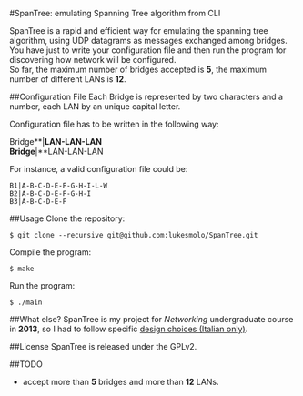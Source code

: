 #SpanTree: emulating Spanning Tree algorithm from CLI

SpanTree is a rapid and efficient way for emulating the spanning tree algorithm,
using UDP datagrams as messages exchanged among bridges.<br />
You have just to write your configuration file and then run the program for discovering how network will be configured.<br />
So far, the maximum number of bridges accepted is **5**, the maximum number of different LANs is **12**.

##Configuration File
Each Bridge is represented by two characters and a number, each LAN by an unique
capital letter.

Configuration file has to be written in the following way:

Bridge**|**LAN-LAN-LAN<br />
Bridge**|**LAN-LAN-LAN

For instance, a valid configuration file could be:
```
B1|A-B-C-D-E-F-G-H-I-L-W
B2|A-B-C-D-E-F-G-H-I
B3|A-B-C-D-E-F
```

##Usage
Clone the repository:
```
$ git clone --recursive git@github.com:lukesmolo/SpanTree.git
```
Compile the program:
```
$ make
```
Run the program:
```
$ ./main
```


##What else?
SpanTree is my project for _Networking_ undergraduate course in **2013**, so I had to follow specific [design choices (Italian only)](/docs/SpanTree.pdf).

##License
SpanTree is released under the GPLv2.

##TODO
* accept more than **5** bridges and more than **12** LANs.


